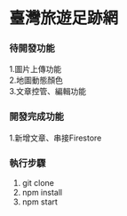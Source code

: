 # 臺灣旅遊足跡網

### 待開發功能
1.圖片上傳功能  
2.地圖動態顏色  
3.文章控管、編輯功能


### 開發完成功能
1.新增文章、串接Firestore



### 執行步驟

1.	git clone
2.	npm install
3.	npm start
